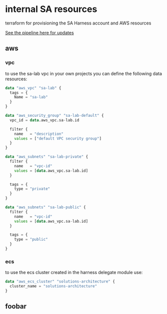 # internal SA resources

terraform for provisioning the SA Harness account and AWS resources

[See the pipeline here for updates](https://app.harness.io/ng/account/Ompd5rAMSfq97LoZsErwnQ/ci/orgs/Harness_Community/projects/setup/pipelines/solutionsarchitecture_infra/pipeline-studio/?storeType=INLINE)

## aws

### vpc

to use the sa-lab vpc in your own projects you can define the following data resources:

```terraform
data "aws_vpc" "sa-lab" {
  tags = {
    Name = "sa-lab"
  }
}

data "aws_security_group" "sa-lab-default" {
  vpc_id = data.aws_vpc.sa-lab.id

  filter {
    name   = "description"
    values = ["default VPC security group"]
  }
}

data "aws_subnets" "sa-lab-private" {
  filter {
    name   = "vpc-id"
    values = [data.aws_vpc.sa-lab.id]
  }

  tags = {
    type = "private"
  }
}

data "aws_subnets" "sa-lab-public" {
  filter {
    name   = "vpc-id"
    values = [data.aws_vpc.sa-lab.id]
  }

  tags = {
    type = "public"
  }
}
```

### ecs

to use the ecs cluster created in the harness delegate module use:

```terraform
data "aws_ecs_cluster" "solutions-architecture" {
  cluster_name = "solutions-architecture"
}
```

## foobar
